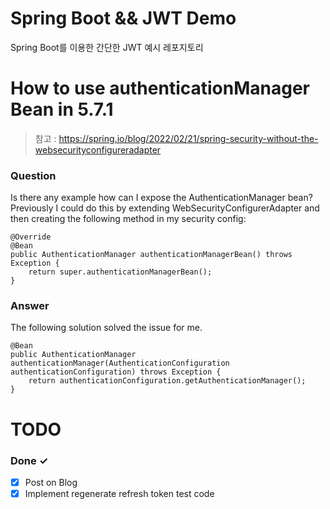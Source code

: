 # Spring Boot && JWT Demo

Spring Boot를 이용한 간단한 JWT 예시 레포지토리 


# How to use authenticationManager Bean in 5.7.1

> 참고 : https://spring.io/blog/2022/02/21/spring-security-without-the-websecurityconfigureradapter

### Question
Is there any example how can I expose the AuthenticationManager bean? Previously I could do this by extending WebSecurityConfigurerAdapter and then creating the following method in my security config:
```
@Override
@Bean
public AuthenticationManager authenticationManagerBean() throws Exception {
    return super.authenticationManagerBean();
}
```

### Answer
The following solution solved the issue for me.
```
@Bean
public AuthenticationManager authenticationManager(AuthenticationConfiguration authenticationConfiguration) throws Exception {
    return authenticationConfiguration.getAuthenticationManager();
}
```

# TODO


### Done ✓

- [x] Post on Blog
- [x] Implement regenerate refresh token test code